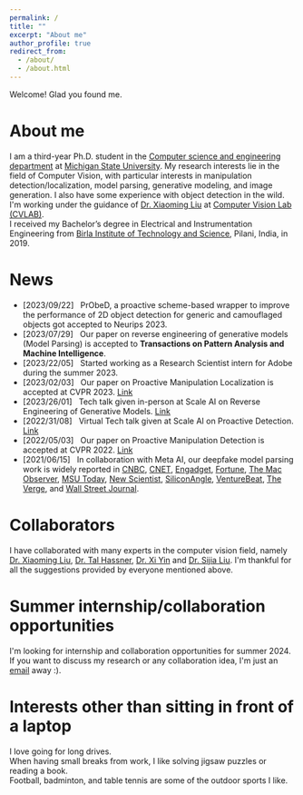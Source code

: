 ```yaml
---
permalink: /
title: ""
excerpt: "About me"
author_profile: true
redirect_from: 
  - /about/
  - /about.html
---
```


Welcome! Glad you found me. <br/>

About me
======
I am a third-year Ph.D. student in the [Computer science and engineering department](http://www.cse.msu.edu/) at [Michigan State University](https://www.msu.edu/). My research interests lie in the field of Computer Vision, with particular interests in manipulation detection/localization, model parsing, generative modeling, and image generation. I also have some experience with object detection in the wild. I'm working under the guidance of [Dr. Xiaoming Liu](http://www.cse.msu.edu/~liuxm/index2.html) at [Computer Vision Lab (CVLAB)](http://cvlab.cse.msu.edu/). <br/>
I received my Bachelor’s degree in Electrical and Instrumentation Engineering from [Birla Institute of Technology and Science](https://www.bits-pilani.ac.in/), Pilani, India, in 2019. 

News
======
* [2023/09/22] &nbsp; PrObeD, a proactive scheme-based wrapper to improve the performance of 2D object detection for generic and camouflaged objects got accepted to Neurips 2023. 
* [2023/07/29] &nbsp; Our paper on reverse engineering of generative models (Model Parsing) is accepted to **Transactions on Pattern Analysis and Machine Intelligence**.
* [2023/22/05] &nbsp; Started working as a Research Scientist intern for Adobe during the summer 2023.
* [2023/02/03] &nbsp; Our paper on Proactive Manipulation Localization is accepted at CVPR 2023. [Link](https://vishal3477.github.io/publication/paper4)
* [2023/26/01] &nbsp; Tech talk given in-person at Scale AI on Reverse Engineering of Generative Models. [Link](https://exchange.scale.com/public/videos/reverse-engineering-of-generative-models-2023-02-02)
* [2022/31/08] &nbsp; Virtual Tech talk given at Scale AI on Proactive Detection. [Link](https://exchange.scale.com/home/videos/ai-deepfake-detection-proactive-image-manipulation-detection-research-collaboration-between-michigan-state-university-and-meta-2022-09-26)
* [2022/05/03] &nbsp; Our paper on Proactive Manipulation Detection is accepted at CVPR 2022. [Link](https://vishal3477.github.io/publication/paper3)
* [2021/06/15] &nbsp; In collaboration with Meta AI, our deepfake model parsing work is widely reported in [CNBC](https://www.cnbc.com/2021/06/16/facebook-scientists-say-they-can-tell-where-deepfakes-come-from.html), [CNET](https://www.cnet.com/news/privacy/facebook-steps-up-efforts-to-study-deepfakes/?PostType=link&ServiceType=twitter&TheTime=2021-06-16T16%3A03%3A06&UniqueID=5656784E-CEBC-11EB-BC13-31D94744363C&ftag=COS-05-10aaa0b), [Engadget](https://www.engadget.com/facebooks-latest-ai-detects-deep-fakes-and-knows-where-they-came-from-160012532.html), [Fortune](https://fortune.com/2021/06/16/facebook-detecting-deepfakes-research-michigan-state/), [The Mac Observer](https://www.macobserver.com/news/facebook-msu-deepfake-detection/), [MSU Today](https://msutoday.msu.edu/news/2021/deepfake-detection), [New Scientist](https://www.newscientist.com/article/2281198-facebook-ai-aims-to-identify-deepfake-images-and-trace-their-creators/), [SiliconAngle](https://siliconangle.com/2021/06/16/facebook-reverse-engineering-deepfakes-detect-ai-models-used-create/), [VentureBeat](https://venturebeat.com/business/facebooks-ai-reverse-engineers-models-used-to-generate-deepfakes/), [The Verge](https://www.theverge.com/2021/6/16/22534690/facebook-deepfake-detection-reverse-engineer-ai-model-hyperparameters), and [Wall Street Journal](https://www.wsj.com/articles/facebook-michigan-state-develop-deepfake-detection-technique-11623859200).

Collaborators
======
I have collaborated with many experts in the computer vision field, namely [Dr. Xiaoming Liu](http://www.cse.msu.edu/~liuxm/index2.html), [Dr. Tal Hassner](https://talhassner.github.io/home/), [Dr. Xi Yin](https://xiyinmsu.github.io/) and [Dr. Sijia Liu](https://lsjxjtu.github.io/). I'm thankful for all the suggestions provided by everyone mentioned above. 

Summer internship/collaboration opportunities
======
I'm looking for internship and collaboration opportunities for summer 2024. If you want to discuss my research or any collaboration idea, I'm just an [email](mailto:asnanivi@msu.edu) away :). 

Interests other than sitting in front of a laptop
======
I love going for long drives.<br/>
When having small breaks from work, I like solving jigsaw puzzles or reading a book.<br/>
Football, badminton, and table tennis are some of the outdoor sports I like. 
